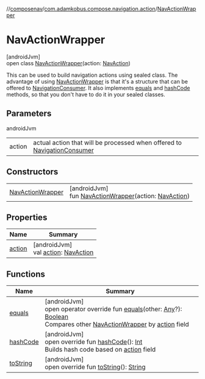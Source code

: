 //[composenav](../../../index.md)/[com.adamkobus.compose.navigation.action](../index.md)/[NavActionWrapper](index.md)

# NavActionWrapper

[androidJvm]\
open class [NavActionWrapper](index.md)(action: [NavAction](../-nav-action/index.md))

This can be used to build navigation actions using sealed class. The advantage of using [NavActionWrapper](index.md) is that it's a structure that can be offered to [NavigationConsumer](../../com.adamkobus.compose.navigation/-navigation-consumer/index.md). It also implements [equals](equals.md) and [hashCode](hash-code.md) methods, so that you don't have to do it in your sealed classes.

## Parameters

androidJvm

| | |
|---|---|
| action | actual action that will be processed when offered to [NavigationConsumer](../../com.adamkobus.compose.navigation/-navigation-consumer/index.md) |

## Constructors

| | |
|---|---|
| [NavActionWrapper](-nav-action-wrapper.md) | [androidJvm]<br>fun [NavActionWrapper](-nav-action-wrapper.md)(action: [NavAction](../-nav-action/index.md)) |

## Properties

| Name | Summary |
|---|---|
| [action](action.md) | [androidJvm]<br>val [action](action.md): [NavAction](../-nav-action/index.md) |

## Functions

| Name | Summary |
|---|---|
| [equals](equals.md) | [androidJvm]<br>open operator override fun [equals](equals.md)(other: [Any](https://kotlinlang.org/api/latest/jvm/stdlib/kotlin/-any/index.html)?): [Boolean](https://kotlinlang.org/api/latest/jvm/stdlib/kotlin/-boolean/index.html)<br>Compares other [NavActionWrapper](index.md) by [action](action.md) field |
| [hashCode](hash-code.md) | [androidJvm]<br>open override fun [hashCode](hash-code.md)(): [Int](https://kotlinlang.org/api/latest/jvm/stdlib/kotlin/-int/index.html)<br>Builds hash code based on [action](action.md) field |
| [toString](to-string.md) | [androidJvm]<br>open override fun [toString](to-string.md)(): [String](https://kotlinlang.org/api/latest/jvm/stdlib/kotlin/-string/index.html) |
